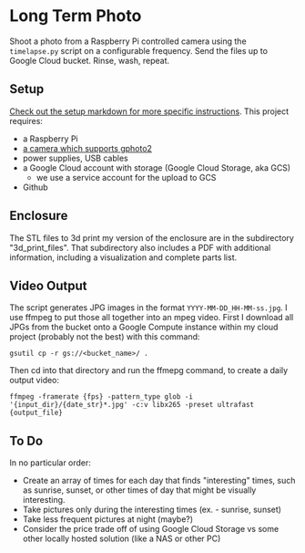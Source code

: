 # Long Term Photo

Shoot a photo from a Raspberry Pi controlled camera using the `timelapse.py` script on a configurable frequency. Send the files up to Google Cloud bucket. Rinse, wash, repeat.

## Setup
[Check out the setup markdown for more specific instructions](setup.md). This project requires:
- a Raspberry Pi
- [a camera which supports gphoto2](http://www.gphoto.org/proj/libgphoto2/support.php)
- power supplies, USB cables
- a Google Cloud account with storage (Google Cloud Storage, aka GCS)
    - we use a service account for the upload to GCS
- Github

## Enclosure

The STL files to 3d print my version of the enclosure are in the subdirectory "3d_print_files". That subdirectory also includes a PDF with additional information, including a visualization and complete parts list.

## Video Output

The script generates JPG images in the format `YYYY-MM-DD_HH-MM-ss.jpg`. I use ffmpeg to put those all together into an mpeg video. First I download all JPGs from the bucket onto a Google Compute instance within my cloud project (probably not the best) with this command:

```
gsutil cp -r gs://<bucket_name>/ .
```

Then cd into that directory and run the ffmepg command, to create a daily output video:

```
ffmpeg -framerate {fps} -pattern_type glob -i '{input_dir}/{date_str}*.jpg' -c:v libx265 -preset ultrafast {output_file}
```


## To Do

In no particular order:
- Create an array of times for each day that finds "interesting" times, such as sunrise, sunset, or other times of day that might be visually interesting.
- Take pictures only during the interesting times (ex. - sunrise, sunset)
- Take less frequent pictures at night (maybe?)
- Consider the price trade off of using Google Cloud Storage vs some other locally hosted solution (like a NAS or other PC)
